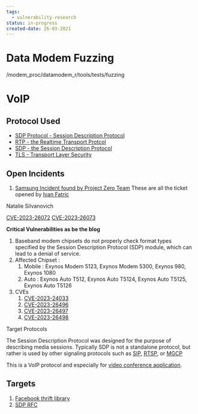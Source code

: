 ```yaml
---
tags:
  - vulnerability-research
status: in-progress
created-date: 26-03-2021
---
```

# Data Modem Fuzzing
/modem_proc/datamodem_r/tools/tests/fuzzing


# VoIP

## Protocol Used
- [SDP Protocol - Session Description Protocol](https://vocal.com/voip/sdp/)
- [RTP - the Realtime Transport Protcol](https://vocal.com/voip/rtp/)
- [SDP - the Session Description Protocol](https://vocal.com/voip/sdp/)
- [TLS - Transport Layer Security](https://vocal.com/networking/sslv3tlsv1/)

## Open Incidents
1. [Samsung Incident found by Project Zero Team](https://googleprojectzero.blogspot.com/2023/03/multiple-internet-to-baseband-remote-rce.html)
These are all the ticket opened by [Ivan Fatric](https://bugs.chromium.org/p/project-zero/issues/list?q=label%3AVendor-Samsung%20finder%3Difratric&can=1)

Natalie Silvanovich

[CVE-2023-26072](https://bugs.chromium.org/p/project-zero/issues/detail?id=2395&sort=-id&q=CVE-2023-26072&can=1)
[CVE-2023-26073](https://bugs.chromium.org/p/project-zero/issues/detail?id=2396&q=label%3AVendor-Samsung%20finder%3Difratric&can=1)

**Critical Vulnerabilities as be the blog**
1. Baseband modem chipsets do not properly check format types specified by the Session Description Protocol (SDP) module, which can lead to a denial of service.
1. Affected Chipset : 
	1. Mobile : Exynos Modem 5123, Exynos Modem 5300, Exynos 980, Exynos 1080
	2. Auto : Exynos Auto T512, Exynos Auto T5124, Exynos Auto T5125, Exynos Auto T5126
2. CVEs
	1. [CVE-2023-24033](https://bugs.chromium.org/p/project-zero/issues/detail?id=2382)
	2. [CVE-2023-26496](https://bugs.chromium.org/p/project-zero/issues/detail?id=2402)
	3. [CVE-2023-26497](https://bugs.chromium.org/p/project-zero/issues/detail?id=2401)
	4. [CVE-2023-26498](https://bugs.chromium.org/p/project-zero/issues/detail?id=2400)

Target Protocols

The Session Description Protocol was designed for the purpose of describing media sessions. Typically SDP is not a standalone protocol, but rather is used by other signaling protocols such as [SIP](https://vocal.com/sip-2/), [RTSP](https://vocal.com/v2oip/rtsp/), or [MGCP](https://vocal.com/voip/mgcp/ "MGCP")

This is a VoIP protocol and especially for [video conference application](https://googleprojectzero.blogspot.com/search?q=whatsapp).


## Targets

1. [Facebook thrift library](https://github.com/facebook/fbthrift)
2. [SDP RFC](https://datatracker.ietf.org/doc/html/rfc4566)